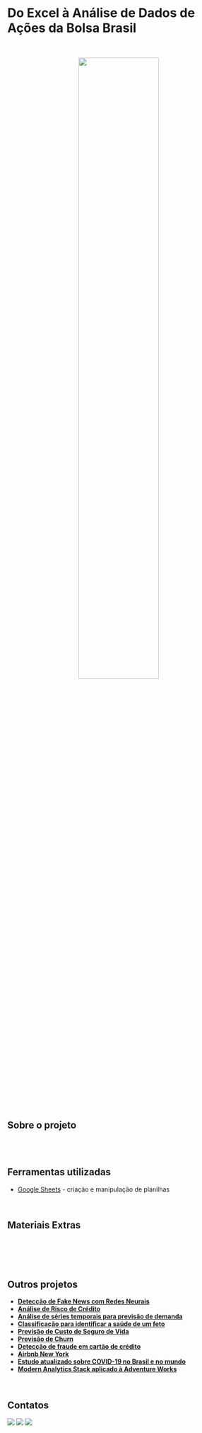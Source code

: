 # Do Excel à Análise de Dados de Ações da Bolsa Brasil
</br>

<p align="center">
  <img src="" width="60%">
</p>
<br/>

## Sobre o projeto
<br/>
<br/>

## Ferramentas utilizadas
- [Google Sheets](https://www.google.com/sheets/about/) - criação e manipulação de planilhas
<br/>

## Materiais Extras

<br/>
<p align="center">
  <img src="">
</p>
<br/>

## Outros projetos

* **[Detecção de Fake News com Redes Neurais](https://github.com/raffaloffredo/fake_news_detection_portuguese)**
* **[Análise de Risco de Crédito](https://github.com/raffaloffredo/credit_risk_analysis_portuguese)**
* **[Análise de séries temporais para previsão de demanda](https://github.com/raffaloffredo/demand_forecasting_with_time_series_portuguese)**
* **[Classificação para identificar a saúde de um feto](https://github.com/raffaloffredo/fetus_health_classification_portuguese)**
* **[Previsão de Custo de Seguro de Vida](https://github.com/raffaloffredo/life_insurance_price_prediction_portuguese)**
* **[Previsão de Churn](https://github.com/raffaloffredo/churn_prediction_portuguese)**
* **[Detecção de fraude em cartão de crédito](https://github.com/raffaloffredo/fraud_detection_portuguese)**
* **[Airbnb New York](https://github.com/raffaloffredo/airbnb_new_york_portuguese)**
* **[Estudo atualizado sobre COVID-19 no Brasil e no mundo](https://github.com/raffaloffredo/covid_2023_portuguese)**
* **[Modern Analytics Stack aplicado à Adventure Works](https://github.com/raffaloffredo/adventure_works_portuguese)**
<br/>

 ## Contatos
<div>
  <a href="https://www.linkedin.com/in/raffaela-loffredo/?locale=en_US" target="_blank"><img src="https://img.shields.io/badge/-LinkedIn-%230077B5?style=for-the-badge&logo=linkedin&logoColor=white" target="_blank"></a>
  <a href="https://sites.google.com/view/loffredo/" target="_blank"><img src="https://img.shields.io/badge/website-000000?style=for-the-badge&logo=About.me&logoColor=white"></a>
  <a href="https://medium.com/@loffredo.ds" target="_blank"><img src="https://img.shields.io/badge/Medium-12100E?style=for-the-badge&logo=medium&logoColor=white"></a>
</div>
